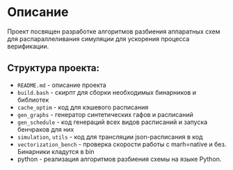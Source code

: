 # Описание

Проект посвящен разработке алгоритмов разбиения аппаратных схем
для распараллеливания симуляции для ускорения процесса верификации. 

## Структура проекта:

- `README.md` - описание проекта
- `build.bash` - скирпт для сборки необходимых бинарников и библиотек
- `cache_optim` - код для кэшевого расписания
- `gen_graphs` - генератор синтетических гафов и расписаний
- `gen_schedule` - код генераций всех видов расписаний и запуска бенчраков для них
- `simulation`, `utils` - код для трансляции json-расписания в код
- `vectorization_bench` - проверка скорости работы с marh=native и без. Бинарники кладутся в bin
- python - реализация алгоритмов разбиения схемы на языке Python.
